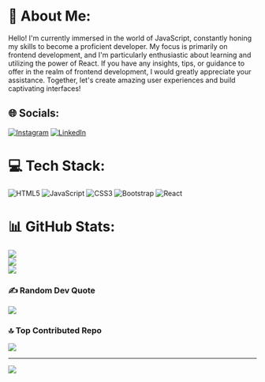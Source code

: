 # 💫 About Me:
Hello! I'm currently immersed in the world of JavaScript, constantly honing my skills to become a proficient developer. My focus is primarily on frontend development, and I'm particularly enthusiastic about learning and utilizing the power of React. If you have any insights, tips, or guidance to offer in the realm of frontend development, I would greatly appreciate your assistance. Together, let's create amazing user experiences and build captivating interfaces!


## 🌐 Socials:
[![Instagram](https://img.shields.io/badge/Instagram-%23E4405F.svg?logo=Instagram&logoColor=white)](https://instagram.com/anshulnorya) [![LinkedIn](https://img.shields.io/badge/LinkedIn-%230077B5.svg?logo=linkedin&logoColor=white)](https://www.linkedin.com/in/anshul-kumar-750a38168/) 

# 💻 Tech Stack:
![HTML5](https://img.shields.io/badge/html5-%23E34F26.svg?style=for-the-badge&logo=html5&logoColor=white) ![JavaScript](https://img.shields.io/badge/javascript-%23323330.svg?style=for-the-badge&logo=javascript&logoColor=%23F7DF1E) ![CSS3](https://img.shields.io/badge/css3-%231572B6.svg?style=for-the-badge&logo=css3&logoColor=white) ![Bootstrap](https://img.shields.io/badge/bootstrap-%23563D7C.svg?style=for-the-badge&logo=bootstrap&logoColor=white) ![React](https://img.shields.io/badge/react-%2320232a.svg?style=for-the-badge&logo=react&logoColor=%2361DAFB)
# 📊 GitHub Stats:
![](https://github-readme-stats.vercel.app/api?username=anshulnorya&theme=dark&hide_border=false&include_all_commits=true&count_private=true)<br/>
![](https://github-readme-streak-stats.herokuapp.com/?user=anshulnorya&theme=dark&hide_border=false)<br/>
![](https://github-readme-stats.vercel.app/api/top-langs/?username=anshulnorya&theme=dark&hide_border=false&include_all_commits=true&count_private=true&layout=compact)

### ✍️ Random Dev Quote
![](https://quotes-github-readme.vercel.app/api?type=horizontal&theme=radical)

### 🔝 Top Contributed Repo
![](https://github-contributor-stats.vercel.app/api?username=anshulnorya&limit=5&theme=dark&combine_all_yearly_contributions=true)

---
[![](https://visitcount.itsvg.in/api?id=anshulnorya&icon=0&color=0)](https://visitcount.itsvg.in)

<!-- Proudly created with GPRM ( https://gprm.itsvg.in ) -->

